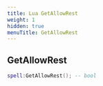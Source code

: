 ```yaml
---
title: Lua GetAllowRest
weight: 1
hidden: true
menuTitle: GetAllowRest
---
```

## GetAllowRest
```lua
spell:GetAllowRest(); -- bool
```
